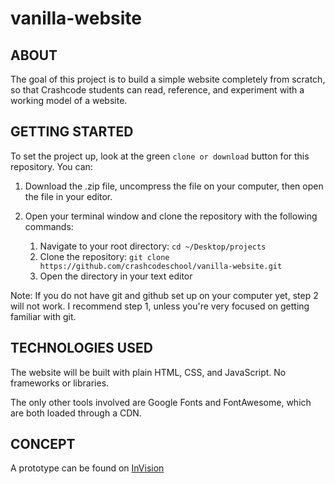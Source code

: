 # vanilla-website

## ABOUT
The goal of this project is to build a simple website completely from scratch, so that Crashcode students can read, reference, and experiment with a working model of a website.

## GETTING STARTED
To set the project up, look at the green `clone or download` button for this repository. You can:

1) Download the .zip file, uncompress the file on your computer, then open the file in your editor.

2) Open your terminal window and clone the repository with the following commands:

    1) Navigate to your root directory: `cd ~/Desktop/projects`
    2) Clone the repository: `git clone https://github.com/crashcodeschool/vanilla-website.git`
    3) Open the directory in your text editor

Note: If you do not have git and github set up on your computer yet, step 2 will not work. I recommend step 1, unless you're very focused on getting familiar with git.

## TECHNOLOGIES USED
The website will be built with plain HTML, CSS, and JavaScript. No frameworks or libraries.

The only other tools involved are Google Fonts and FontAwesome, which are both loaded through a CDN.


## CONCEPT
A prototype can be found on [InVision](https://invis.io/9PN0KSEVCF8#/307597765_v1-Home-1-)
